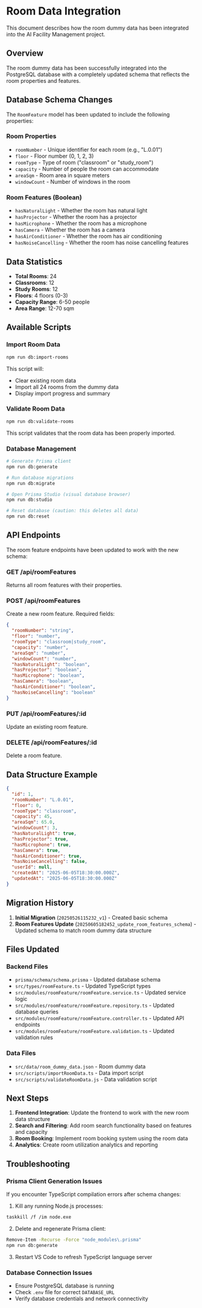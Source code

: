# Room Data Integration

This document describes how the room dummy data has been integrated into the AI Facility Management project.

## Overview

The room dummy data has been successfully integrated into the PostgreSQL database with a completely updated schema that reflects the room properties and features.

## Database Schema Changes

The `RoomFeature` model has been updated to include the following properties:

### Room Properties
- `roomNumber` - Unique identifier for each room (e.g., "L.0.01")
- `floor` - Floor number (0, 1, 2, 3)
- `roomType` - Type of room ("classroom" or "study_room")
- `capacity` - Number of people the room can accommodate
- `areaSqm` - Room area in square meters
- `windowCount` - Number of windows in the room

### Room Features (Boolean)
- `hasNaturalLight` - Whether the room has natural light
- `hasProjector` - Whether the room has a projector
- `hasMicrophone` - Whether the room has a microphone
- `hasCamera` - Whether the room has a camera
- `hasAirConditioner` - Whether the room has air conditioning
- `hasNoiseCancelling` - Whether the room has noise cancelling features

## Data Statistics

- **Total Rooms**: 24
- **Classrooms**: 12
- **Study Rooms**: 12
- **Floors**: 4 floors (0-3)
- **Capacity Range**: 6-50 people
- **Area Range**: 12-70 sqm

## Available Scripts

### Import Room Data
```bash
npm run db:import-rooms
```
This script will:
- Clear existing room data
- Import all 24 rooms from the dummy data
- Display import progress and summary

### Validate Room Data
```bash
npm run db:validate-rooms
```
This script validates that the room data has been properly imported.

### Database Management
```bash
# Generate Prisma client
npm run db:generate

# Run database migrations
npm run db:migrate

# Open Prisma Studio (visual database browser)
npm run db:studio

# Reset database (caution: this deletes all data)
npm run db:reset
```

## API Endpoints

The room feature endpoints have been updated to work with the new schema:

### GET /api/roomFeatures
Returns all room features with their properties.

### POST /api/roomFeatures
Create a new room feature. Required fields:
```json
{
  "roomNumber": "string",
  "floor": "number",
  "roomType": "classroom|study_room",
  "capacity": "number",
  "areaSqm": "number",
  "windowCount": "number",
  "hasNaturalLight": "boolean",
  "hasProjector": "boolean",
  "hasMicrophone": "boolean",
  "hasCamera": "boolean",
  "hasAirConditioner": "boolean",
  "hasNoiseCancelling": "boolean"
}
```

### PUT /api/roomFeatures/:id
Update an existing room feature.

### DELETE /api/roomFeatures/:id
Delete a room feature.

## Data Structure Example

```json
{
  "id": 1,
  "roomNumber": "L.0.01",
  "floor": 0,
  "roomType": "classroom",
  "capacity": 45,
  "areaSqm": 65.0,
  "windowCount": 3,
  "hasNaturalLight": true,
  "hasProjector": true,
  "hasMicrophone": true,
  "hasCamera": true,
  "hasAirConditioner": true,
  "hasNoiseCancelling": false,
  "userId": null,
  "createdAt": "2025-06-05T18:30:00.000Z",
  "updatedAt": "2025-06-05T18:30:00.000Z"
}
```

## Migration History

1. **Initial Migration** (`20250526115232_v1`) - Created basic schema
2. **Room Features Update** (`20250605182452_update_room_features_schema`) - Updated schema to match room dummy data structure

## Files Updated

### Backend Files
- `prisma/schema/schema.prisma` - Updated database schema
- `src/types/roomFeature.ts` - Updated TypeScript types
- `src/modules/roomFeature/roomFeature.service.ts` - Updated service logic
- `src/modules/roomFeature/roomFeature.repository.ts` - Updated database queries
- `src/modules/roomFeature/roomFeature.controller.ts` - Updated API endpoints
- `src/modules/roomFeature/roomFeature.validation.ts` - Updated validation rules

### Data Files
- `src/data/room_dummy_data.json` - Room dummy data
- `src/scripts/importRoomData.ts` - Data import script
- `src/scripts/validateRoomData.js` - Data validation script

## Next Steps

1. **Frontend Integration**: Update the frontend to work with the new room data structure
2. **Search and Filtering**: Add room search functionality based on features and capacity
3. **Room Booking**: Implement room booking system using the room data
4. **Analytics**: Create room utilization analytics and reporting

## Troubleshooting

### Prisma Client Generation Issues
If you encounter TypeScript compilation errors after schema changes:

1. Kill any running Node.js processes:
```bash
taskkill /f /im node.exe
```

2. Delete and regenerate Prisma client:
```bash
Remove-Item -Recurse -Force "node_modules\.prisma"
npm run db:generate
```

3. Restart VS Code to refresh TypeScript language server

### Database Connection Issues
- Ensure PostgreSQL database is running
- Check `.env` file for correct `DATABASE_URL`
- Verify database credentials and network connectivity
